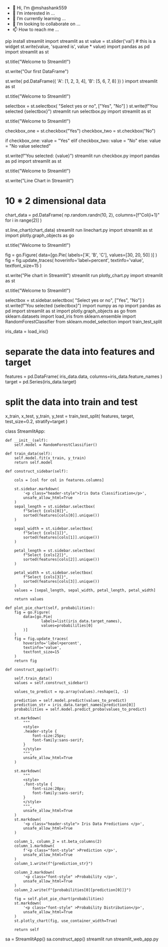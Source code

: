- 👋 Hi, I’m @mshashank559
- 👀 I’m interested in ...
- 🌱 I’m currently learning ...
- 💞️ I’m looking to collaborate on ...
- 📫 How to reach me ...

<!---
mshashank559/mshashank559 is a ✨ special ✨ repository because its `README.md` (this file) appears on your GitHub profile.
You can click the Preview link to take a look at your changes.
--->
pip install streamlit
import streamlit as st
value = st.slider('val')  # this is a widget
st.write(value, 'squared is', value * value)
import pandas as pd
import streamlit as st

st.title("Welcome to Streamlit!")

st.write("Our first DataFrame")

st.write(
  pd.DataFrame({
      'A': [1, 2, 3, 4],
      'B': [5, 6, 7, 8]
    })
)
import streamlit as st

st.title("Welcome to Streamlit!")

selectbox = st.selectbox(
    "Select yes or no",
    ["Yes", "No"]
)
st.write(f"You selected {selectbox}")
streamlit run selectbox.py
import streamlit as st

st.title("Welcome to Streamlit!")

checkbox_one = st.checkbox("Yes")
checkbox_two = st.checkbox("No")

if checkbox_one:
    value = "Yes"
elif checkbox_two:
    value = "No"
else:
    value = "No value selected"

st.write(f"You selected: {value}")
streamlit run checkbox.py
import pandas as pd
import streamlit as st

st.title("Welcome to Streamlit!")

st.write("Line Chart in Streamlit")
# 10 * 2 dimensional data
chart_data = pd.DataFrame(
    np.random.randn(10, 2),
    columns=[f"Col{i+1}" for i in range(2)]
)

st.line_chart(chart_data)
streamlit run linechart.py
import streamlit as st
import plotly.graph_objects as go


st.title("Welcome to Streamlit!")

fig = go.Figure(
    data=[go.Pie(
        labels=['A', 'B', 'C'],
        values=[30, 20, 50]
    )]
)
fig = fig.update_traces(
    hoverinfo='label+percent',
    textinfo='value',
    textfont_size=15
)

st.write("Pie chart in Streamlit")
streamlit run plotly_chart.py
import streamlit as st

st.title("Welcome to Streamlit!")

selectbox = st.sidebar.selectbox(
    "Select yes or no",
    ["Yes", "No"]
)
st.write(f"You selected {selectbox}")
import numpy as np
import pandas as pd
import streamlit as st
import plotly.graph_objects as go
from sklearn.datasets import load_iris
from sklearn.ensemble import RandomForestClassifier
from sklearn.model_selection import train_test_split


iris_data = load_iris()
# separate the data into features and target
features = pd.DataFrame(
    iris_data.data, columns=iris_data.feature_names
)
target = pd.Series(iris_data.target)

# split the data into train and test
x_train, x_test, y_train, y_test = train_test_split(
    features, target, test_size=0.2, stratify=target
)


class StreamlitApp:

    def __init__(self):
        self.model = RandomForestClassifier()

    def train_data(self):
        self.model.fit(x_train, y_train)
        return self.model

    def construct_sidebar(self):

        cols = [col for col in features.columns]

        st.sidebar.markdown(
            '<p class="header-style">Iris Data Classification</p>',
            unsafe_allow_html=True
        )
        sepal_length = st.sidebar.selectbox(
            f"Select {cols[0]}",
            sorted(features[cols[0]].unique())
        )

        sepal_width = st.sidebar.selectbox(
            f"Select {cols[1]}",
            sorted(features[cols[1]].unique())
        )

        petal_length = st.sidebar.selectbox(
            f"Select {cols[2]}",
            sorted(features[cols[2]].unique())
        )

        petal_width = st.sidebar.selectbox(
            f"Select {cols[3]}",
            sorted(features[cols[3]].unique())
        )
        values = [sepal_length, sepal_width, petal_length, petal_width]

        return values

    def plot_pie_chart(self, probabilities):
        fig = go.Figure(
            data=[go.Pie(
                    labels=list(iris_data.target_names),
                    values=probabilities[0]
            )]
        )
        fig = fig.update_traces(
            hoverinfo='label+percent',
            textinfo='value',
            textfont_size=15
        )
        return fig

    def construct_app(self):

        self.train_data()
        values = self.construct_sidebar()

        values_to_predict = np.array(values).reshape(1, -1)

        prediction = self.model.predict(values_to_predict)
        prediction_str = iris_data.target_names[prediction[0]]
        probabilities = self.model.predict_proba(values_to_predict)

        st.markdown(
            """
            <style>
            .header-style {
                font-size:25px;
                font-family:sans-serif;
            }
            </style>
            """,
            unsafe_allow_html=True
        )

        st.markdown(
            """
            <style>
            .font-style {
                font-size:20px;
                font-family:sans-serif;
            }
            </style>
            """,
            unsafe_allow_html=True
        )
        st.markdown(
            '<p class="header-style"> Iris Data Predictions </p>',
            unsafe_allow_html=True
        )

        column_1, column_2 = st.beta_columns(2)
        column_1.markdown(
            f'<p class="font-style" >Prediction </p>',
            unsafe_allow_html=True
        )
        column_1.write(f"{prediction_str}")

        column_2.markdown(
            '<p class="font-style" >Probability </p>',
            unsafe_allow_html=True
        )
        column_2.write(f"{probabilities[0][prediction[0]]}")

        fig = self.plot_pie_chart(probabilities)
        st.markdown(
            '<p class="font-style" >Probability Distribution</p>',
            unsafe_allow_html=True
        )
        st.plotly_chart(fig, use_container_width=True)

        return self


sa = StreamlitApp()
sa.construct_app()
streamlit run streamlit_web_app.py
